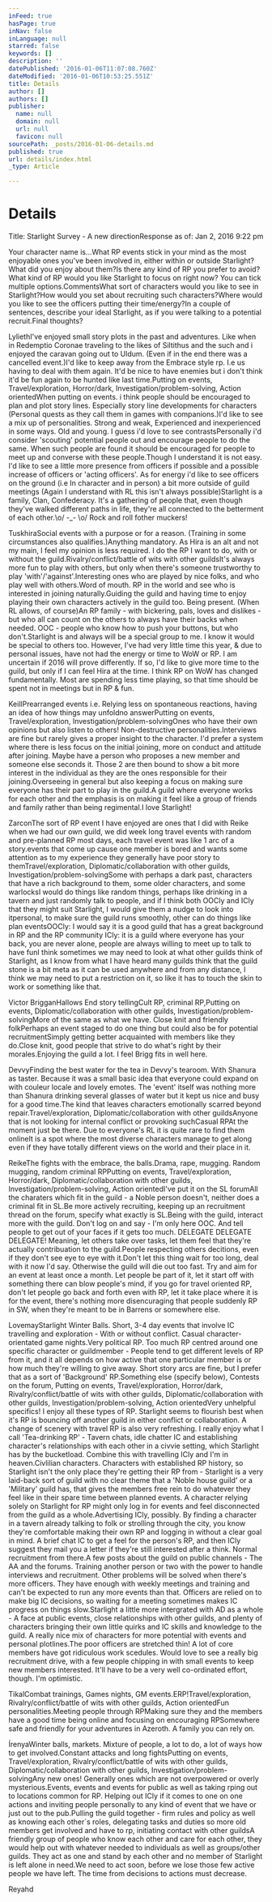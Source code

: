 ```yaml
---
inFeed: true
hasPage: true
inNav: false
inLanguage: null
starred: false
keywords: []
description: ''
datePublished: '2016-01-06T11:07:08.760Z'
dateModified: '2016-01-06T10:53:25.551Z'
title: Details
author: []
authors: []
publisher:
  name: null
  domain: null
  url: null
  favicon: null
sourcePath: _posts/2016-01-06-details.md
published: true
url: details/index.html
_type: Article

---
```

# Details
Title: Starlight Survey - A new directionResponse as of: Jan 2, 2016 9:22 pm

Your character name is...What RP events stick in your mind as the most enjoyable ones you've been involved in, either within or outside Starlight? What did you enjoy about them?Is there any kind of RP you prefer to avoid?What kind of RP would you like Starlight to focus on right now? You can tick multiple options.CommentsWhat sort of characters would you like to see in Starlight?How would you set about recruiting such characters?Where would you like to see the officers putting their time/energy?In a couple of sentences, describe your ideal Starlight, as if you were talking to a potential recruit.Final thoughts?

LyliethI've enjoyed small story plots in the past and adventures. Like when in Redemptio Coronae traveling to the likes of Siltithus and the such and i enjoyed the caravan going out to Uldum. (Even if in the end there was a cancelled event.)I'd like to keep away from the Embrace style rp. I.e us having to deal with them again. It'd be nice to have enemies but i don't think it'd be fun again to be hunted like last time.Putting on events, Travel/exploration, Horror/dark, Investigation/problem-solving, Action orientedWhen putting on events. i think people should be encouraged to plan and plot story lines. Especially story line developments for characters (Personal quests as they call them in games with companions.)I'd like to see a mix up of personalities. Strong and weak, Experienced and inexperienced in some ways. Old and young. I guess i'd love to see contrastsPersonally i'd consider 'scouting' potential people out and encourage people to do the same. When such people are found it should be encouraged for people to meet up and converse with these people.Though I understand it is not easy. I'd like to see a little more presence from officers if possible and a possible increase of officers or 'acting officers'. As for energy i'd like to see officers on the ground (i.e In character and in person) a bit more outside of guild meetings (Again I understand with RL this isn't always possible)Starlight is a family, Clan, Confederacy. It's a gathering of people that, even though they've walked different paths in life, they're all connected to the betterment of each other.\\o/ -\_- \\o/ Rock and roll fother muckers!

TuskhiraSocial events with a purpose or for a reason. (Training in some circumstances also qualifies.)Anything mandatory. 
As Hira is an alt and not my main, I feel my opinion is less required.
I do the RP I want to do, with or without the guild.Rivalry/conflict/battle of wits with other guildsIt's always more fun to play with others, but only when there's someone trustworthy to play 'with'/'against'.Interesting ones who are played by nice folks, and who play well with others.Word of mouth. RP in the world and see who is interested in joining naturally.Guiding the guild and having time to enjoy playing their own characters actively in the guild too. Being present. (When RL allows, of course)An RP family - with bickering, pals, loves and dislikes - but who all can count on the others to always have their backs when needed. 
OOC - people who know how to push your buttons, but who don't.Starlight is and always will be a special group to me. I know it would be special to others too. However, I've had very little time this year, & due to personal issues, have not had the energy or time to WoW or RP. I am uncertain if 2016 will prove differently. If so, I'd like to give more time to the guild, but only if I can feel Hira at the time. 
I think RP on WoW has changed fundamentally. Most are spending less time playing, so that time should be spent not in meetings but in RP & fun.

KeillPrearranged events i.e. Relying less on spontaneous reactions, having an idea of how things may unfoldno answerPutting on events, Travel/exploration, Investigation/problem-solvingOnes who have their own opinions but also listen to others! Non-destructive personalities.Interviews are fine but rarely gives a proper insight to the character. I'd prefer a system where there is less focus on the initial joining, more on conduct and attitude after joining. Maybe have a person who proposes a new member and someone else seconds it. Those 2 are then bound to show a bit more interest in the individual as they are the ones responsible for their joining.Overseeing in general but also keeping a focus on making sure everyone has their part to play in the guild.A guild where everyone works for each other and the emphasis is on making it feel like a group of friends and family rather than being regimental.I love Starlight!

ZarconThe sort of RP event I have enjoyed are ones that I did with Reike when we had our own guild, we did week long travel events with random and pre-planned RP most days, each travel event was like 1 arc of a story.events that come up cause one member is bored and wants some attention as to my experience they generally have poor story to themTravel/exploration, Diplomatic/collaboration with other guilds, Investigation/problem-solvingSome with perhaps a dark past, characters that have a rich background to them, some older characters, and some warlocksI would do things like random things, perhaps like drinking in a tavern and just randomly talk to people, and if I think both OOCly and ICly that they might suit Starlight, I would give them a nudge to look into itpersonal, to make sure the guild runs smoothly, other can do things like plan eventsOOCly: I would say it is a good guild that has a great background in RP and the RP community
ICly: it is a guild where everyone has your back, you are never alone, people are always willing to meet up to talk to have funI think sometimes we may need to look at what other guilds think of Starlight, as I know from what I have heard many guilds think that the guild stone is a bit meta as it can be used anywhere and from any distance, I think we may need to put a restriction on it, so like it has to touch the skin to work or something like that.

Victor BrigganHallows End story tellingCult RP, criminal RP,Putting on events, Diplomatic/collaboration with other guilds, Investigation/problem-solvingMore of the same as what we have. Close knit and friendly folkPerhaps an event staged to do one thing but could also be for potential recruitmentSimply getting better acquainted with members like they do.Close knit, good people that strive to do what's right by their morales.Enjoying the guild a lot. I feel Brigg fits in well here.

DevvyFinding the best water for the tea in Devvy's tearoom. With Shanura as taster. Because it was a small basic idea that everyone could expand on with couleur locale and lovely emotes. The 'event' itself was nothing more than Shanura drinking several glasses of water but it kept us nice and busy for a good time.The kind that leaves characters emotionally scarred beyond repair.Travel/exploration, Diplomatic/collaboration with other guildsAnyone that is not looking for internal conflict or provoking suchCasual RPAt the moment just be there. Due to everyone's RL it is quite rare to find them onlineIt is a spot where the most diverse characters manage to get along even if they have totally different views on the world and their place in it.

ReikeThe fights with the embrace, the balls.Drama, rape, mugging. Random mugging, random criminal RPPutting on events, Travel/exploration, Horror/dark, Diplomatic/collaboration with other guilds, Investigation/problem-solving, Action orientedI've put it on the SL forumAll the charaters which fit in the guild - a Noble person doesn't, neither does a criminal fit in SL.Be more actively recruiting, keeping up an recruitment thread on the forum, specify what exactly is SL.Being with the guild, interact more with the guild. Don't log on and say - I'm only here OOC. And tell people to get out of your faces if it gets too much. 
DELEGATE DELEGATE DELEGATE! 
Meaning, let others take over tasks, let them feel that they're actually contribuation to the guild.People respecting others decitions, even if they don't see eye to eye with it.Don't let this thing wait for too long, deal with it now I'd say. Otherwise the guild will die out too fast. Try and aim for an event at least once a month. Let people be part of it, let it start off with something there can blow people's mind, if you go for travel oriented RP, don't let people go back and forth even with RP, let it take place where it is for the event, there's nothing more disencuraging that people suddenly RP in SW, when they're meant to be in Barrens or somewhere else.

LovemayStarlight Winter Balls.
Short, 3-4 day events that involve IC travelling and exploration - With or without conflict. 
Casual character-orientated game nights.Very political RP.
Too much RP centred around one specific character or guildmember - People tend to get different levels of RP from it, and it all depends on how active that one particular member is or how much they're willing to give away. Short story arcs are fine, but I prefer that as a sort of 'Background' RP.Something else (specify below), Contests on the forum, Putting on events, Travel/exploration, Horror/dark, Rivalry/conflict/battle of wits with other guilds, Diplomatic/collaboration with other guilds, Investigation/problem-solving, Action orientedVery unhelpful specifics! I enjoy all these types of RP. Starlight seems to flourish best when it's RP is bouncing off another guild in either conflict or collaboration. A change of scenery with travel RP is also very refreshing. 
I really enjoy what I call 'Tea-drinking RP' - Tavern chats, idle chatter IC and establishing character's relationships with each other in a civvie setting, which Starlight has by the bucketload. Combine this with travelling ICly and I'm in heaven.Civlilian characters. Characters with established RP history, so Starlight isn't the only place they're getting their RP from - Starlight is a very laid-back sort of guild with no clear theme that a 'Noble house guild' or a 'Military' guild has, that gives the members free rein to do whatever they feel like in their spare time between planned events. A character relying solely on Starlight for RP might only log in for events and feel disconnected from the guild as a whole.Advertising ICly, possibly. By finding a character in a tavern already talking to folk or strolling through the city, you know they're comfortable making their own RP and logging in without a clear goal in mind. A brief chat IC to get a feel for the person's RP, and then ICly suggest they mail you a letter if they're still interested after a think. Normal recruitment from there.A few posts about the guild on public channels - The AA and the forums. Training another person or two with the power to handle interviews and recruitment.
Other problems will be solved when there's more officers. They have enough with weekly meetings and training and can't be expected to run any more events than that. Officers are relied on to make big IC decisions, so waiting for a meeting sometimes makes IC progress on things slow.Starlight a little more intergrated with AD as a whole - A face at public events, close relationships with other guilds, and plenty of characters bringing their own little quirks and IC skills and knowledge to the guild. A really nice mix of characters for more potential with events and personal plotlines.The poor officers are stretched thin! A lot of core members have got ridiculous work scedules. Would love to see a really big recruitment drive, with a few people chipping in with small events to keep new members interested. It'll have to be a very well co-ordinated effort, though. I'm optimistic.

TikalCombat trainings, Games nights, GM events.ERP!Travel/exploration, Rivalry/conflict/battle of wits with other guilds, Action orientedFun personalities.Meeting people through RPMaking sure they and the members have a good time being online and focusing on encouraging RPSomewhere safe and friendly for your adventures in Azeroth.
A family you can rely on.

ÍrenyaWinter balls, markets. Mixture of people, a lot to do, a lot of ways how to get involved.Constant attacks and long fightsPutting on events, Travel/exploration, Rivalry/conflict/battle of wits with other guilds, Diplomatic/collaboration with other guilds, Investigation/problem-solvingAny new ones! Generally ones which are not overpowered or overly mysterious.Events, events and events for public as well as taking rping out to locations common for RP. Helping out ICly if it comes to one on one actions and inviting people personally to any kind of event that we have or just out to the pub.Pulling the guild together - firm rules and policy as well as knowing each other´s roles, delegating tasks and duties so more old members get involved and have to rp, initiating contact with other guildsA friendly group of people who know each other and care for each other, they would help out with whatever needed to individuals as well as groups/other guilds. They act as one and stand by each other and no member of Starlight is left alone in need.We need to act soon, before we lose those few active people we have left. The time from decisions to actions must decrease.

Reyahd